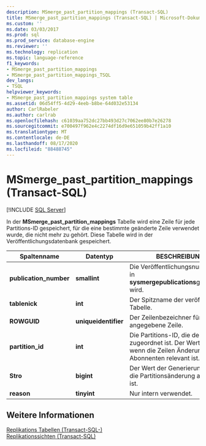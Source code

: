 ```yaml
---
description: MSmerge_past_partition_mappings (Transact-SQL)
title: MSmerge_past_partition_mappings (Transact-SQL) | Microsoft-Dokumentation
ms.custom: ''
ms.date: 03/03/2017
ms.prod: sql
ms.prod_service: database-engine
ms.reviewer: ''
ms.technology: replication
ms.topic: language-reference
f1_keywords:
- MSmerge_past_partition_mappings
- MSmerge_past_partition_mappings_TSQL
dev_langs:
- TSQL
helpviewer_keywords:
- MSmerge_past_partition_mappings system table
ms.assetid: 06d54ff5-4d29-4eeb-b8be-64d032e53134
author: CarlRabeler
ms.author: carlrab
ms.openlocfilehash: c61039aa752dc27bb493d27c7062ee80b7e26278
ms.sourcegitcommit: e700497f962e4c2274df16d9e651059b42ff1a10
ms.translationtype: MT
ms.contentlocale: de-DE
ms.lasthandoff: 08/17/2020
ms.locfileid: "88488745"
---
```

# <a name="msmerge_past_partition_mappings-transact-sql"></a>MSmerge_past_partition_mappings (Transact-SQL)
[!INCLUDE [SQL Server](../../includes/applies-to-version/sqlserver.md)]

  In der **MSmerge_past_partition_mappings** Tabelle wird eine Zeile für jede Partitions-ID gespeichert, für die eine bestimmte geänderte Zeile verwendet wurde, die nicht mehr zu gehört. Diese Tabelle wird in der Veröffentlichungsdatenbank gespeichert.  
  
|Spaltenname|Datentyp|BESCHREIBUNG|  
|-----------------|---------------|-----------------|  
|**publication_number**|**smallint**|Die Veröffentlichungsnummer, die in **sysmergepublications**gespeichert wird.|  
|**tablenick**|**int**|Der Spitzname der veröffentlichten Tabelle.|  
|**ROWGUID**|**uniqueidentifier**|Der Zeilenbezeichner für die angegebene Zeile.|  
|**partition_id**|**int**|Die Partitions-ID, die der Zeile zugeordnet ist. Der Wert ist-1, wenn die Zeilen Änderung für alle Abonnenten relevant ist.|  
|**Stro**|**bigint**|Der Wert der Generierung, in der die Partitionsänderung aufgetreten ist.|  
|**reason**|**tinyint**|Nur intern verwendet.|  
  
## <a name="see-also"></a>Weitere Informationen  
 [Replikations Tabellen &#40;Transact-SQL-&#41;](../../relational-databases/system-tables/replication-tables-transact-sql.md)   
 [Replikationssichten &#40;Transact-SQL&#41;](../../relational-databases/system-views/replication-views-transact-sql.md)  
  
  
